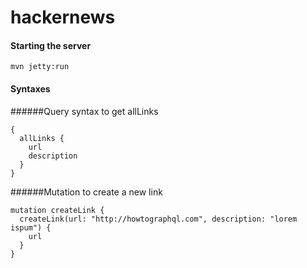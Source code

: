 # hackernews
#### Starting the server 
```
mvn jetty:run
```

#### Syntaxes
######Query syntax to get allLinks
```
{
  allLinks {
    url
    description
  }
}
```

######Mutation to create a new link

```
mutation createLink {
  createLink(url: "http://howtographql.com", description: "lorem ispum") {
    url
  }
}
```